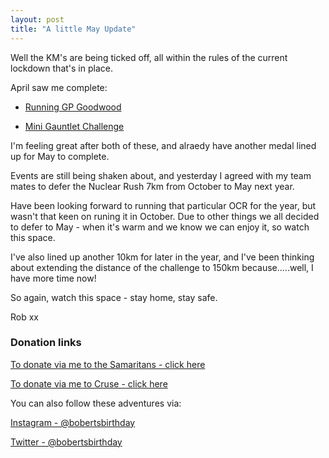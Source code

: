 ```yaml
---
layout: post
title: "A little May Update"
---
```


Well the KM's are being ticked off, all within the rules of the current lockdown that's in place. 

April saw me complete:

* [Running GP Goodwood](https://skeddy.github.io/2020/04/25/Goodwood_done.html)

* [Mini Gauntlet Challenge](https://skeddy.github.io/2020/05/13/The_Mini_Infinity_Gauntlet_20km.html)

I'm feeling great after both of these, and alraedy have another medal lined up for May to complete.

Events are still being shaken about, and yesterday I agreed with my team mates to defer the Nuclear Rush 7km from October to May next year. 

Have been looking forward to running that particular OCR for the year, but wasn't that keen on runing it in October. Due to other things we all decided to defer to May - when it's warm and we know we can enjoy it, so watch this space.

I've also lined up another 10km for later in the year, and I've been thinking about extending the distance of the challenge to 150km because.....well, I have more time now!

So again, watch this space - stay home, stay safe.

Rob xx

### Donation links

[To donate via me to the Samaritans - click here](https://www.justgiving.com/fundraising/skeddy-samaritans)

[To donate via me to Cruse - click here](https://www.justgiving.com/fundraising/skeddy-cruse)

You can also follow these adventures via:

[Instagram - @bobertsbirthday](https://www.instagram.com/bobertsbirthday)

[Twitter - @bobertsbirthday](https://twitter.com/BobertsBirthday)
